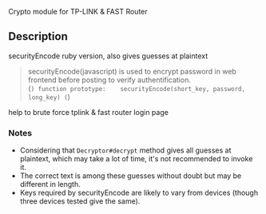 Crypto module for TP-LINK & FAST Router

## Description

securityEncode ruby version, also gives guesses at plaintext    

>securityEncode(javascript) is used to encrypt password in web frontend before posting to verify authentification.   
(```)
function prototype:   
    securityEncode(short_key, password, long_key)
(```)

help to brute force tplink & fast router login page

### Notes

* Considering that `Decryptor#decrypt` method gives all guesses at plaintext, which may take a lot of time, it's not recommended to invoke it.
* The correct text is among these guesses without doubt but may be different in length.
* Keys required by securityEncode are likely to vary from devices (though three devices tested give the same).